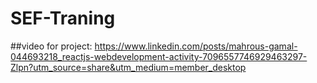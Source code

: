 # SEF-Traning
##video for project: https://www.linkedin.com/posts/mahrous-gamal-044693218_reactjs-webdevelopment-activity-7096557746929463297-Zlpn?utm_source=share&utm_medium=member_desktop
